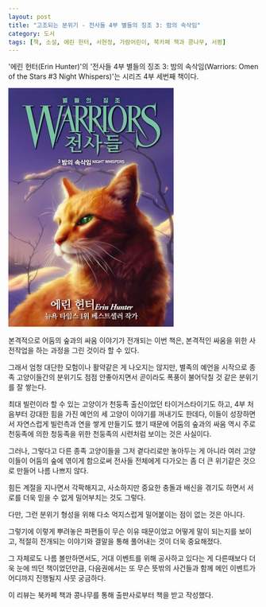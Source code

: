 ```yaml
---
layout: post
title: "고조되는 분위기 - 전사들 4부 별들의 징조 3: 밤의 속삭임"
category: 도서
tags: [책, 소설, 에린 헌터, 서현정, 가람어린이, 북카페 책과 콩나무, 서평]
---
```


'에린 헌터(Erin Hunter)'의
'전사들 4부 별들의 징조 3: 밤의 속삭임(Warriors: Omen of the Stars #3 Night Whispers)'는
시리즈 4부 세번째 책이다.

![표지](/images/warriors-4-omen-of-the-stars-3-night-whispers-book-h480.jpg)

본격적으로 어둠의 숲과의 싸움 이야기가 전개되는 이번 책은,
본격적인 싸움을 위한 사전작업을 하는 과정을 그린 것이라 할 수 있다.

그래서 엄청 대단한 모험이나 활약같은 게 나오지는 않지만,
별족의 예언을 시작으로
종족 고양이들간의 분위기도 점점 안좋아지면서
곧이라도 폭풍이 불어닥칠 것 같은 분위기를 잘 쌓는다.

최대 빌런이라 할 수 있는 고양이가 천둥족 출신이었던 타이거스타이기도 하고,
4부 처음부터 강대한 힘을 가진 예언의 세 고양이 이야기를 꺼내기도 한데다,
이들이 성장하면서 자연스럽게 빌런측과 연을 쌓게 만들기도 했기 때문에
어둠의 숲과의 싸움 역시 주로 천둥족에 의한 청둥족을 위한 천둥족의 시련처럼 보이는 것은 사실이다.

그러나, 그렇다고 다른 종족 고양이들을 그저 곁다리로만 놓아두는 게 아니라
여러 고양이들이 어둠의 숲에 엮이게 함으로써
전사들 전체에게 다가오는 좀 더 큰 위기같은 것으로 만들어 나름 나쁘지 않다.

힘든 계절을 지나면서 각팍해지고,
사소하지만 중요한 충돌과 배신을 겪기도 하면서
서로를 더욱 믿을 수 없게 밀어부치는 것도 그렇다.

다만, 그런 분위기 형성을 위해 다소 억지스럽게 밀어붙이는 점이 없는 것은 아니다.
<!--
항상 말이 짧은 그놈의 별족식 예언만 봐도 그렇다.
대체 왜 다 얘기하지 않고, 오해하게 던지기만 하는 건지;
-->
그렇기에 이렇게 뿌려놓은 파편들이 무슨 이유 때문이었고 어떻게 말이 되는지를 보이고,
적절히 전개되는 이야기와 결말을 통해 풀어내는 것이 더욱 중요해졌다.

그 자체로도 나름 볼만하면서도,
거대 이벤트를 위해 공사하고 있다는 게 다른때보다 더욱 눈에 띄던 책이었던만큼,
다음권에서는 또 무슨 뜻밖의 사건들과 함께 메인 이벤트가 어디까지 진행될지 사뭇 궁금하다.



<div class="im im-info">
이 리뷰는 북카페 책과 콩나무를 통해 출판사로부터 책을 받고 작성했다.
</div>
